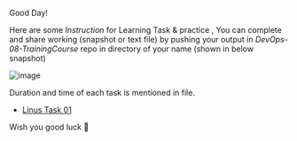 Good Day!

Here are some *Instruction* for Learning Task & practice , You can complete and share working (snapshot or text file) by pushing your output in *DevOps-08-TrainingCourse* repo in directory of your name (shown in below snapshot)



![image](https://user-images.githubusercontent.com/56934817/219891800-6fc77772-2740-4927-880a-9ebc8292d8a4.png)


Duration and time of each task is mentioned in file.


- [Linus Task 01](https://github.com/engineerbaz/DevOps-08-TrainingCourse/blob/main/LearningTask/Linux-ClassTask-01.md) 

Wish you good luck 🤞 
